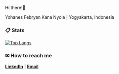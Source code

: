 Hi there!🙌

Yohanes Febryan Kana Nyola | Yogyakarta, Indonesia

###  📋 Stats

[![Top Langs](https://github-readme-stats.vercel.app/api/top-langs/?username=ryankananyola&theme=material-palenight&compact=true&layout=compact)](https://github.com/ryankananyola/)

###  ✉ How to reach me

**[LinkedIn](https://www.linkedin.com/in/yohanesfebryan/)** | **[Email](mailto:kananyolaryan@gmail.com)**
<!---
ryankananyola/ryankananyola is a ✨ special ✨ repository because its `README.md` (this file) appears on your GitHub profile.
You can click the Preview link to take a look at your changes.
--->
